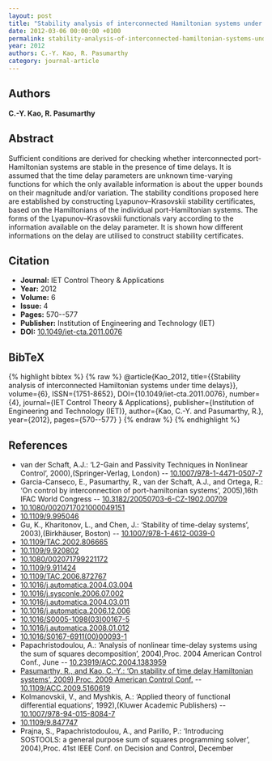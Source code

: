 ```yaml
---
layout: post
title: "Stability analysis of interconnected Hamiltonian systems under time delays"
date: 2012-03-06 00:00:00 +0100
permalink: stability-analysis-of-interconnected-hamiltonian-systems-under-time-delays
year: 2012
authors: C.-Y. Kao, R. Pasumarthy
category: journal-article
---
```

 
## Authors
**C.-Y. Kao, R. Pasumarthy**
 
## Abstract
Sufficient conditions are derived for checking whether interconnected port-Hamiltonian systems are stable in the presence of time delays. It is assumed that the time delay parameters are unknown time-varying functions for which the only available information is about the upper bounds on their magnitude and/or variation. The stability conditions proposed here are established by constructing Lyapunov–Krasovskii stability certificates, based on the Hamiltonians of the individual port-Hamiltonian systems. The forms of the Lyapunov–Krasovskii functionals vary according to the information available on the delay parameter. It is shown how different informations on the delay are utilised to construct stability certificates.
 
## Citation
- **Journal:** IET Control Theory &amp; Applications
- **Year:** 2012
- **Volume:** 6
- **Issue:** 4
- **Pages:** 570--577
- **Publisher:** Institution of Engineering and Technology (IET)
- **DOI:** [10.1049/iet-cta.2011.0076](https://doi.org/10.1049/iet-cta.2011.0076)
 
## BibTeX
{% highlight bibtex %}
{% raw %}
@article{Kao_2012,
  title={{Stability analysis of interconnected Hamiltonian systems under time delays}},
  volume={6},
  ISSN={1751-8652},
  DOI={10.1049/iet-cta.2011.0076},
  number={4},
  journal={IET Control Theory &amp; Applications},
  publisher={Institution of Engineering and Technology (IET)},
  author={Kao, C.-Y. and Pasumarthy, R.},
  year={2012},
  pages={570--577}
}
{% endraw %}
{% endhighlight %}
 
## References
- van der Schaft, A.J.: ‘L2-Gain and Passivity Techniques in Nonlinear Control’, 2000),(Springer-Verlag, London) -- [10.1007/978-1-4471-0507-7](https://doi.org/10.1007/978-1-4471-0507-7)
- Garcia-Canseco, E., Pasumarthy, R., van der Schaft, A.J., and Ortega, R.: ‘On control by interconnection of port-hamiltonian systems’, 2005),16th IFAC World Congress -- [10.3182/20050703-6-CZ-1902.00709](https://doi.org/10.3182/20050703-6-CZ-1902.00709)
- [10.1080/0020717021000049151](https://doi.org/10.1080/0020717021000049151)
- [10.1109/9.995046](https://doi.org/10.1109/9.995046)
- Gu, K., Kharitonov, L., and Chen, J.: ‘Stability of time-delay systems’, 2003),(Birkhäuser, Boston) -- [10.1007/978-1-4612-0039-0](https://doi.org/10.1007/978-1-4612-0039-0)
- [10.1109/TAC.2002.806665](https://doi.org/10.1109/TAC.2002.806665)
- [10.1109/9.920802](https://doi.org/10.1109/9.920802)
- [10.1080/002071799221172](https://doi.org/10.1080/002071799221172)
- [10.1109/9.911424](https://doi.org/10.1109/9.911424)
- [10.1109/TAC.2006.872767](https://doi.org/10.1109/TAC.2006.872767)
- [10.1016/j.automatica.2004.03.004](https://doi.org/10.1016/j.automatica.2004.03.004)
- [10.1016/j.sysconle.2006.07.002](https://doi.org/10.1016/j.sysconle.2006.07.002)
- [10.1016/j.automatica.2004.03.011](https://doi.org/10.1016/j.automatica.2004.03.011)
- [10.1016/j.automatica.2006.12.006](https://doi.org/10.1016/j.automatica.2006.12.006)
- [10.1016/S0005-1098(03)00167-5](https://doi.org/10.1016/S0005-1098(03)00167-5)
- [10.1016/j.automatica.2008.01.012](https://doi.org/10.1016/j.automatica.2008.01.012)
- [10.1016/S0167-6911(00)00093-1](https://doi.org/10.1016/S0167-6911(00)00093-1)
- Papachristodoulou, A.: ‘Analysis of nonlinear time-delay systems using the sum of squares decomposition’, 2004),Proc. 2004 American Control Conf., June -- [10.23919/ACC.2004.1383959](https://doi.org/10.23919/ACC.2004.1383959)
- [Pasumarthy, R., and Kao, C.-Y.: ‘On stability of time delay Hamiltonian systems’, 2009),Proc. 2009 American Control Conf.](on-stability-of-time-delay-hamiltonian-systems) -- [10.1109/ACC.2009.5160619](https://doi.org/10.1109/ACC.2009.5160619)
- Kolmanovskii, V., and Myshkis, A.: ‘Applied theory of functional differential equations’, 1992),(Kluwer Academic Publishers) -- [10.1007/978-94-015-8084-7](https://doi.org/10.1007/978-94-015-8084-7)
- [10.1109/9.847747](https://doi.org/10.1109/9.847747)
- Prajna, S., Papachristodoulou, A., and Parillo, P.: ‘Introducing SOSTOOLS: a general purpose sum of squares programming solver’, 2004),Proc. 41st IEEE Conf. on Decision and Control, December

